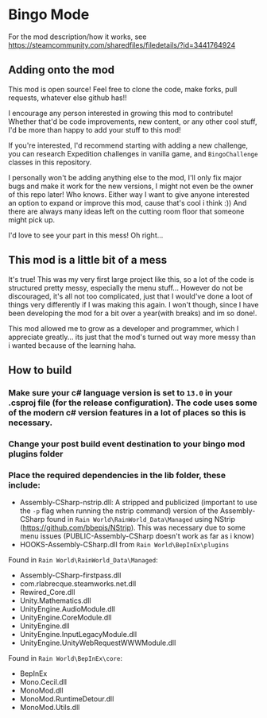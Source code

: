 # Bingo Mode
For the mod description/how it works, see https://steamcommunity.com/sharedfiles/filedetails/?id=3441764924

## Adding onto the mod
This mod is open source! Feel free to clone the code, make forks, pull requests, whatever else github has!!

I encourage any person interested in growing this mod to contribute! Whether that'd be code improvements, new content, or any other cool stuff, I'd be more than happy to add your stuff to this mod!

If you're interested, I'd recommend starting with adding a new challenge, you can research Expedition challenges in vanilla game, and `BingoChallenge` classes in this repository.

I personally won't be adding anything else to the mod, I'll only fix major bugs and make it work for the new versions, I might not even be the owner of this repo later! Who knows.
Either way I want to give anyone interested an option to expand or improve this mod, cause that's cool i think :)) And there are always many ideas left on the cutting room floor that someone might pick up.

I'd love to see your part in this mess! Oh right...

## This mod is a little bit of a mess
It's true! This was my very first large project like this, so a lot of the code is structured pretty messy, especially the menu stuff... However do not be discouraged, it's all not too complicated, 
just that I would've done a loot of things very differently if I was making this again. I won't though, since I have been developing the mod for a bit over a year(with breaks) and im so done!.

This mod allowed me to grow as a developer and programmer, which I appreciate greatly... its just that the mod's turned out way more messy than i wanted because of the learning haha.

## How to build
### Make sure your c# language version is set to `13.0` in your .csproj file (for the release configuration). The code uses some of the modern c# version features in a lot of places so this is necessary.
### Change your post build event destination to your bingo mod plugins folder
### Place the required dependencies in the lib folder, these include:
- Assembly-CSharp-nstrip.dll: A stripped and publicized (important to use the `-p` flag when running the nstrip command) version of the Assembly-CSharp found in `Rain World\RainWorld_Data\Managed` using NStrip (https://github.com/bbepis/NStrip). This was necessary due to some menu issues (PUBLIC-Assembly-CSharp doesn't work as far as i know)
- HOOKS-Assembly-CSharp.dll from `Rain World\BepInEx\plugins`

Found in `Rain World\RainWorld_Data\Managed`:
- Assembly-CSharp-firstpass.dll
- com.rlabrecque.steamworks.net.dll
- Rewired_Core.dll
- Unity.Mathematics.dll
- UnityEngine.AudioModule.dll
- UnityEngine.CoreModule.dll
- UnityEngine.dll
- UnityEngine.InputLegacyModule.dll
- UnityEngine.UnityWebRequestWWWModule.dll

Found in `Rain World\BepInEx\core`:
- BepInEx
- Mono.Cecil.dll
- MonoMod.dll
- MonoMod.RuntimeDetour.dll
- MonoMod.Utils.dll
